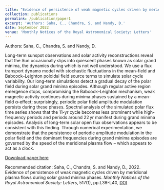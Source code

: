 ```yaml
---
title: "Evidence of persistence of weak magnetic cycles driven by meridional plasma flows during solar grand minima phases"
collection: publications
permalink: /publication/paper1
excerpt: 'Authors: Saha, C., Chandra, S. and Nandy, D.'
date: September 2022
venue: 'Monthly Notices of the Royal Astronomical Society: Letters'
---
```

Authors: Saha, C., Chandra, S. and Nandy, D.

Long-term sunspot observations and solar activity reconstructions reveal that the Sun occasionally slips into quiescent phases known as solar grand minima, the dynamics during which is not well understood. We use a flux transport dynamo model with stochastic fluctuations in the mean-field and Babcock–Leighton poloidal field source terms to simulate solar cycle variability. Our long-term simulations detect a gradual decay of the polar field during solar grand minima episodes. Although regular active region emergence stops, compromising the Babcock–Leighton mechanism, weak magnetic activity continues during minima phases sustained by a mean-field α-effect; surprisingly, periodic polar field amplitude modulation persists during these phases. Spectral analysis of the simulated polar flux time series shows that the 11-yr cycle becomes less prominent while high-frequency periods and periods around 22 yr manifest during grand minima episodes. Analysis of long-term solar open flux observations appears to be consistent with this finding. Through numerical experimentation, we demonstrate that the persistence of periodic amplitude modulation in the polar field and the dominant frequencies during grand minima episodes are governed by the speed of the meridional plasma flow – which appears to act as a clock.

[Download paper here](https://doi.org/10.1093/mnrasl/slac104)

Recommended citation: Saha, C., Chandra, S. and Nandy, D., 2022. Evidence of persistence of weak magnetic cycles driven by meridional plasma flows during solar grand minima phases. <i>Monthly Notices of the Royal Astronomical Society: Letters</i>, 517(1), pp.L36-L40, [DOI](https://doi.org/10.1093/mnrasl/slac104)
